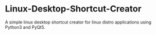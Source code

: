 # Linux-Desktop-Shortcut-Creator
A simple linux desktop shortcut creator for linux distro applications using Python3 and PyQt5.
